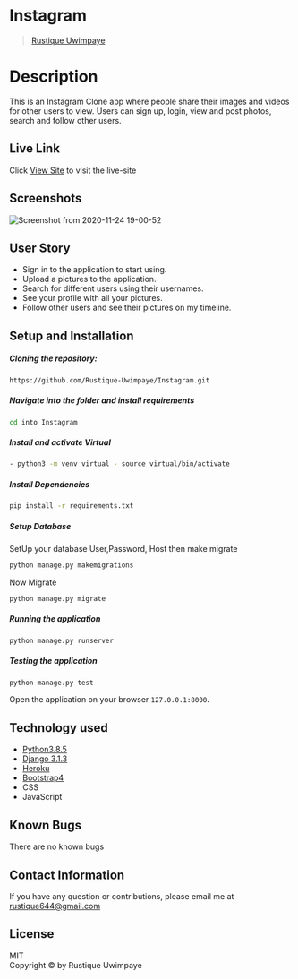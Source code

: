 # Instagram

>[Rustique Uwimpaye](https://github.com/Rustique-Uwimpaye)  
  
# Description  

This is an Instagram Clone app where people share their  images and videos for other users to view. 
Users can sign up, login, view and post photos, search and follow other users.

##  Live Link  
 Click [View Site]()  to visit the live-site
  
## Screenshots 

![Screenshot from 2020-11-24 19-00-52](https://user-images.githubusercontent.com/68597043/100119219-ae9e3a80-2e87-11eb-9f75-1d962a8066f2.png)
 
## User Story  
  
* Sign in to the application to start using.  
* Upload a pictures to the application. 
* Search for different users using their usernames.  
* See your profile with all your pictures.  
* Follow other users and see their pictures on my timeline.  
  
## Setup and Installation  
 
##### Cloning the repository:  
 ```bash 
 https://github.com/Rustique-Uwimpaye/Instagram.git
```
##### Navigate into the folder and install requirements  
 ```bash 
cd into Instagram
```
##### Install and activate Virtual  
 ```bash 
- python3 -m venv virtual - source virtual/bin/activate  
```  
##### Install Dependencies  
 ```bash 
 pip install -r requirements.txt 
```  
 ##### Setup Database  
  SetUp your database User,Password, Host then make migrate  
 ```bash 
python manage.py makemigrations
 ``` 
 Now Migrate  
 ```bash 
 python manage.py migrate 
```

##### Running the application  
 ```bash 
 python manage.py runserver 
```
##### Testing the application  
 ```bash 
 python manage.py test 
```
Open the application on your browser `127.0.0.1:8000`.  
  
  
## Technology used  
  
* [Python3.8.5](https://www.python.org/)  
* [Django 3.1.3](https://docs.djangoproject.com/en/2.2/)  
* [Heroku](https://heroku.com)  
* [Bootstrap4](https://getbootstrap.com/)
* CSS
* JavaScript 
  
  
## Known Bugs  
There are no known bugs 
  
## Contact Information   
If you have any question or contributions, please email me at rustique644@gmail.com
  
## License 

MIT <br>
Copyright © by Rustique Uwimpaye